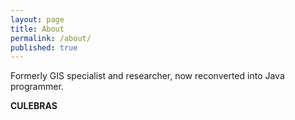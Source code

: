 ```yaml
---
layout: page
title: About
permalink: /about/
published: true
---
```


Formerly GIS specialist and researcher, now reconverted into Java programmer.


**CULEBRAS**